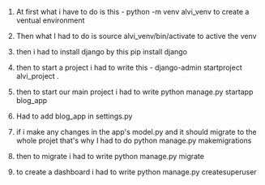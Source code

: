1. At first what i have to do is  this - python -m venv alvi_venv
to create a ventual environment

2. Then what I had to do is source alvi_venv/bin/activate
to active the venv

3. then i had to install django by this pip install django

4. then to start a project i had to write this - django-admin startproject alvi_project .

5. then to start our main project i had to write python manage.py startapp blog_app

6. Had to add blog_app in settings.py

7. if i make any changes in the app's model.py and it should migrate to the whole projet that's why I had to do python manage.py makemigrations

8. then to migrate i had to write python manage.py migrate
 
9. to create a dashboard i had to write python manage.py createsuperuser